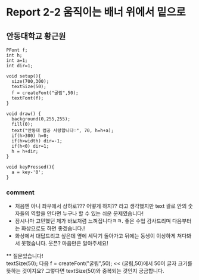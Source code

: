 # Report 2-2 움직이는 배너 위에서 밑으로
## 안동대학교 황근원

```
PFont f;
int h;
int a=1;
int dir=1;

void setup(){
  size(700,300);
  textSize(50);
  f = createFont("굴림",50);
  textFont(f);
}

void draw() {
  background(0,255,255);
  fill(0);
  text("안동대 컴공 사랑합니다♡", 70, h=h+a); 
  if(h>300) h=0;
  if(h>width) dir=-1;
  if(h<0) dir=1;
  h = h+dir;
}

void keyPressed(){
  a = key-'0';
}

```
### comment
* 처음엔 아니 좌우에서 상하로??? 어떻게 하지?? 라고 생각했지만 text 괄로 안의 숫자들의 역할을 안다면 누구나 할 수 있는 쉬운 문제였습니다!
* 잠시나마 고민했던 제가 바보처럼 느껴집니다ㅋㅋ. 좋은 수업 감사드리며 다음부터는 화상으로도 하면 좋겠습니다.!
* 화상에서 대답드리고 싶은데 옆에 세탁기 돌아가고 뒤에는 동생이 이상하게 쳐다봐서 못했습니다. 웃픈? 마음만은 알아주세요!

** 질문있습니다!  
textSize(50); 다음 f = createFont("굴림",50);   <<   (굴림,50)에서 50이 글자 크기를 뜻하는 것이지요?  그렇다면 textSize(50)와 중복되는 것인지 궁금합니다.
